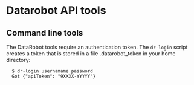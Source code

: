 # Datarobot API tools

## Command line tools

The DataRobot tools require an authentication token. The `dr-login` script creates
a token that is stored in a file .datarobot_token in your home directory:

```
  $ dr-login usernamame password
  Got {"apiToken": "9XXXX-YYYYY"}
```